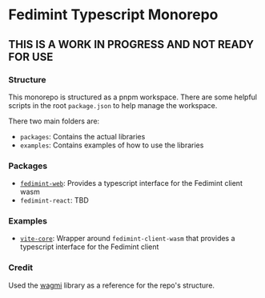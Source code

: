 # Fedimint Typescript Monorepo

## THIS IS A WORK IN PROGRESS AND NOT READY FOR USE

### Structure

This monorepo is structured as a pnpm workspace. There are some helpful scripts in the root `package.json` to help manage the workspace.

There two main folders are:

- `packages`: Contains the actual libraries
- `examples`: Contains examples of how to use the libraries

### Packages

- [`fedimint-web`](./packages/fedimint-web/README.md): Provides a typescript interface for the Fedimint client wasm
- `fedimint-react`: TBD

### Examples

- [`vite-core`](./examples/vite-core/README.md): Wrapper around `fedimint-client-wasm` that provides a typescript interface for the Fedimint client

### Credit

Used the [wagmi](https://github.com/wevm/wagmi) library as a reference for the repo's structure.

